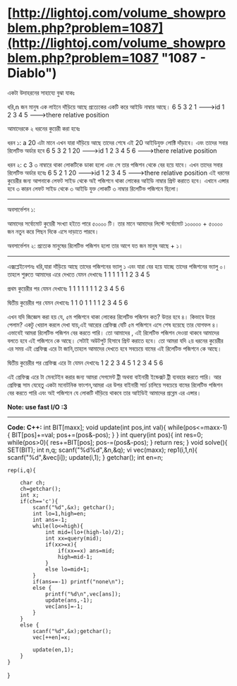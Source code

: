 # [http://lightoj.com/volume_showproblem.php?problem=1087](http://lightoj.com/volume_showproblem.php?problem=1087 "1087 - Diablo") #
একটা উদাহরনের সাহায্যে বুঝা যাকঃ

ধরি,n জন মানুষ এক লাইনে দাঁড়িয়ে আছে প্রত্যেকের একটি করে আইডি নাম্বার আছে।
6 5 3 2 1 --->id
1 2 3 4 5 --->there relative position

আমাদেরকে ২ ধরনের কুয়েরী করা হবেঃ

ধরন ১:
a 20
এটা মানে এখন যারা দাঁড়িয়ে আছে তাদের শেষে এই 20 আইডিযুক্ত লোক্টি দাঁড়াবে। এবং তাদের সবার রিলেটিভ অর্ডার হবে 
6 5 3 2 1 20 --->id
1 2 3 4 5 6  --->there relative position

ধরন ২:
c 3
৩ নাম্বারে থাকা লোকটিকে ডাকা হলো এবং সে তার পজিশন থেকে বের হয়ে যাবে। এখন তাদের সবার রিলেটিভ অর্ডার হবেঃ
6 5 2 1 20 --->id
1 2 3 4 5  --->there relative position
এই ধরনের কুয়েরীর জন্য আপনাকে লেফট সাইড থেকে অই পজিশনে থাকা লোকের আইডি নাম্বার প্রিন্ট করাতে হবে। এখানে এন্সার হবে ৩ কারন লেফট সাইড থেকে ৩ আইডি যুক্ত লোকটি ৩ নাম্বার রিলেটিভ পজিশনে ছিলো।

----------


অবসার্ভেশন ১:

আমাদের সর্বোমোট কুয়েরী সংখ্যা হইতে পারে ৫০০০০ টি। তার মানে আমাদের লিস্টে সর্বোমোট ১০০০০০ + ৫০০০০ জন নতুন করে পিছন দিকে এসে দাড়াতে পারবে।

অবসার্ভেশন ২:
প্রত্যেক মানুষের রিলেটিভ পজিশন হলো তার আগে যত জন মানুষ আছে + ১।


----------

এক্সপ্লেইনেশনঃ
ধরি,যারা দাঁড়িয়ে আছে তাদের পজিশনের ভ্যালু ১ এবং যারা বের হয়ে যাচ্ছে তাদের পজিশনের ভ্যালু ০। তাহলে শুরুতে আমাদের এরে দেখতে যেমন দেখাবেঃ
1 1 1 1 1 
1 2 3 4 5

প্রথম কুয়েরীর পর যেমন দেখাবেঃ
1 1 1 1 1 1
1 2 3 4 5 6

দ্বিতীয় কুয়েরীর পর যেমন দেখাবেঃ
1 1 0 1 1 1
1 2 3 4 5 6

এখন যদি জিজ্ঞেস করা হয় যে, ৫ম পজিশনে থাকা লোকের রিলেটিভ পজিশন কত? উত্তর হবে ৪। কিভাবে উত্তর পেলাম?
একটু খেয়াল করলে দেখা যায়,এই আর‍্যের প্রেফিক্স যেটি ৫ম পজিশনে এসে শেষ হয়েছে তার যোগফল ৪। এভাবেই আমরা রিলেটিভ পজিশন বের করতে পারি। তো আমাদের , এই রিলেটিভ পজিশন দেওয়া থাকবে আমাদের বলতে হবে এই পজিশনে কে আছে। সেটাই অউটপুট হিসাবে প্রিন্ট করাতে হবে। তো আমরা যদি ২য় ধরনের কুয়েরীর এর সময় এই প্রেফিক্স এরে টা জানি,তাহলে আমাদের দেখতে হবে সবচেয়ে বামের এই রিলেটিভ পজিশনে কে আছে।

দ্বিতীয় কুয়েরীর পর প্রেফিক্স এরে টা যেমন দেখাবেঃ
1 2 2 3 4 5
1 2 3 4 5 6

এই প্রেফিক্স এরে টা মেনটেইন করার জন্য আমরা সেগমেন্ট ট্রী অথবা বাইনারী ইন্ডেক্সট ট্রী ব্যবহার করতে পারি। আর প্রেফিক্স সাম যেহেতু একটা মনোটনিক ফাংশন,আমরা এর উপর বাইনারী সার্চ চালিয়ে সবচেয়ে বামের রিলেটিভ পজিশন বের করতে পারি এবং অই পজিশনে যে লোকটি দাঁড়িয়ে থাকবে তার আইডিই আমাদের প্রব্লেম এর এন্সার।

**Note: use fast I/O :3**

----------


**Code: C++:**
int BIT[maxx];
void update(int pos,int val){
    while(pos<=maxx-1){
        BIT[pos]+=val;
        pos+=(pos&-pos);
    }
}
int query(int pos){
    int res=0;
    while(pos>0){
        res+=BIT[pos];
        pos-=(pos&-pos);
    }
    return res;
}
void solve(){
    SET(BIT);
    int n,q;
    scanf("%d%d",&n,&q);
    vi vec(maxx);
    rep1(i,1,n){
        scanf("%d",&vec[i]);
        update(i,1);
    }
    getchar();
	int en=n;

    rep(i,q){

        char ch;
        ch=getchar();
        int x;
        if(ch=='c'){
            scanf("%d",&x); getchar();
            int lo=1,high=en;
            int ans=-1;
            while(lo<=high){
                int mid=(lo+(high-lo)/2);
                int xx=query(mid);
                if(xx>=x){
                    if(xx==x) ans=mid;
                    high=mid-1;
                }
                else lo=mid+1;
            }
            if(ans==-1) printf("none\n");
            else {
                printf("%d\n",vec[ans]);
                update(ans,-1);
                vec[ans]=-1;
            }
        }
        else {
            scanf("%d",&x);getchar();
            vec[++en]=x;

            update(en,1);
        }
    }

}